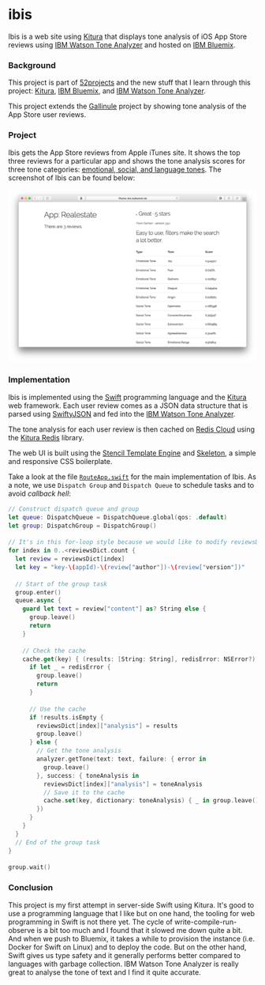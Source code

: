 # ibis

Ibis is a web site using [Kitura](https://developer.ibm.com/swift/kitura/) that displays tone analysis of iOS App Store reviews using [IBM Watson Tone Analyzer](https://www.ibm.com/watson/developercloud/tone-analyzer.html) and hosted on [IBM Bluemix](https://developer.ibm.com/swift/swift-on-ibm-cloud/).

### Background

This project is part of [52projects](https://donny.github.io/52projects/) and the new stuff that I learn through this project: [Kitura](https://developer.ibm.com/swift/kitura/), [IBM Bluemix](https://developer.ibm.com/swift/swift-on-ibm-cloud/), and [IBM Watson Tone Analyzer](https://www.ibm.com/watson/developercloud/tone-analyzer.html).

This project extends the [Gallinule](https://github.com/donny/gallinule) project by showing tone analysis of the App Store user reviews.

### Project

Ibis gets the App Store reviews from Apple iTunes site. It shows the top three reviews for a particular app and shows the tone analysis scores for three tone categories: [emotional, social, and language tones](https://www.ibm.com/watson/developercloud/doc/tone-analyzer/understand-tone.html). The screenshot of Ibis can be found below:

![Screenshot](https://raw.githubusercontent.com/donny/ibis/master/screenshot.png)

### Implementation

Ibis is implemented using the [Swift](https://swift.org) programming language and the [Kitura](https://developer.ibm.com/swift/kitura/) web framework. Each user review comes as a JSON data structure that is parsed using [SwiftyJSON](https://github.com/SwiftyJSON/SwiftyJSON) and fed into the [IBM Watson Tone Analyzer](https://www.ibm.com/watson/developercloud/tone-analyzer.html).

The tone analysis for each user review is then cached on [Redis Cloud](https://console.ng.bluemix.net/catalog/services/redis-cloud) using the [Kitura Redis](https://github.com/IBM-Swift/Kitura-redis) library.

The web UI is built using the [Stencil Template Engine](https://stencil.fuller.li/en/latest/) and [Skeleton](http://getskeleton.com), a simple and responsive CSS boilerplate.

Take a look at the file [`RouteApp.swift`](https://github.com/donny/ibis/blob/master/Sources/Ibis/RouteApp.swift) for the main implementation of Ibis. As a note, we use `Dispatch Group` and `Dispatch Queue` to schedule tasks and to avoid *callback hell*:

```swift
// Construct dispatch queue and group
let queue: DispatchQueue = DispatchQueue.global(qos: .default)
let group: DispatchGroup = DispatchGroup()

// It's in this for-loop style because we would like to modify reviewsDict
for index in 0..<reviewsDict.count {
  let review = reviewsDict[index]
  let key = "key-\(appId)-\(review["author"])-\(review["version"])"

  // Start of the group task
  group.enter()
  queue.async {
    guard let text = review["content"] as? String else {
      group.leave()
      return
    }

    // Check the cache
    cache.get(key) { (results: [String: String], redisError: NSError?) in
      if let _ = redisError {
        group.leave()
        return
      }

      // Use the cache
      if !results.isEmpty {
        reviewsDict[index]["analysis"] = results
        group.leave()
      } else {
        // Get the tone analysis
        analyzer.getTone(text: text, failure: { error in
          group.leave()
        }, success: { toneAnalysis in
          reviewsDict[index]["analysis"] = toneAnalysis
          // Save it to the cache
          cache.set(key, dictionary: toneAnalysis) { _ in group.leave() }
        })
      }
    }
  }
  // End of the group task
}

group.wait()
```

### Conclusion

This project is my first attempt in server-side Swift using Kitura. It's good to use a programming language that I like but on one hand, the tooling for web programming in Swift is not there yet. The cycle of write-compile-run-observe is a bit too much and I found that it slowed me down quite a bit. And when we push to Bluemix, it takes a while to provision the instance (i.e. Docker for Swift on Linux) and to deploy the code. But on the other hand, Swift gives us type safety and it generally performs better compared to languages with garbage collection. IBM Watson Tone Analyzer is really great to analyse the tone of text and I find it quite accurate.

